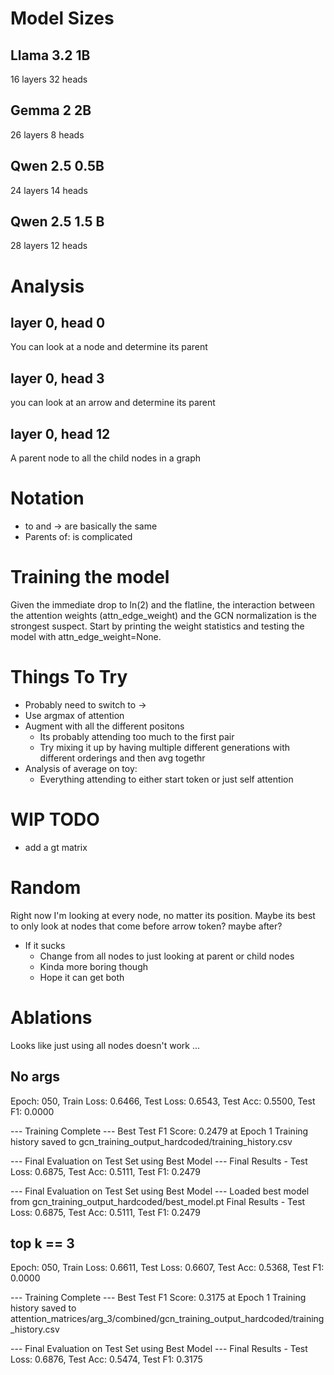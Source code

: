 # Model Sizes

## Llama 3.2 1B
16 layers
32 heads

## Gemma 2 2B
26 layers
8 heads

## Qwen 2.5 0.5B
24 layers
14 heads

## Qwen 2.5 1.5 B
28 layers
12 heads

# Analysis
## layer 0, head 0
You can look at a node and determine its parent

## layer 0, head 3
you can look at an arrow and determine its parent

## layer 0, head 12
A parent node to all the child nodes in a graph


# Notation
- to and -> are basically the same
- Parents of: is complicated


# Training the model
Given the immediate drop to ln(2) and the flatline, the interaction between the attention weights (attn_edge_weight) and the GCN normalization is the strongest suspect. Start by printing the weight statistics and testing the model with attn_edge_weight=None.

# Things To Try
- Probably need to switch to ->
- Use argmax of attention
- Augment with all the different positons
    - Its probably attending too much to the first pair
    - Try mixing it up by having multiple different generations with different orderings and then avg togethr
- Analysis of average on toy:
    - Everything attending to either start token or just self attention


# WIP TODO
- add a gt matrix 


# Random
Right now I'm looking at every node, no matter its position. Maybe its best to only look at nodes that come before arrow token? maybe after?
- If it sucks
    - Change from all nodes to just looking at parent or child nodes
    - Kinda more boring though
    - Hope it can get both



# Ablations
Looks like just using all nodes doesn't work ...

## No args
Epoch: 050, Train Loss: 0.6466, Test Loss: 0.6543, Test Acc: 0.5500, Test F1: 0.0000

--- Training Complete ---
Best Test F1 Score: 0.2479 at Epoch 1
Training history saved to gcn_training_output_hardcoded/training_history.csv

--- Final Evaluation on Test Set using Best Model ---
Final Results - Test Loss: 0.6875, Test Acc: 0.5111, Test F1: 0.2479

--- Final Evaluation on Test Set using Best Model ---
Loaded best model from gcn_training_output_hardcoded/best_model.pt
Final Results - Test Loss: 0.6875, Test Acc: 0.5111, Test F1: 0.2479

## top k == 3

Epoch: 050, Train Loss: 0.6611, Test Loss: 0.6607, Test Acc: 0.5368, Test F1: 0.0000

--- Training Complete ---
Best Test F1 Score: 0.3175 at Epoch 1
Training history saved to attention_matrices/arg_3/combined/gcn_training_output_hardcoded/training_history.csv

--- Final Evaluation on Test Set using Best Model ---
Final Results - Test Loss: 0.6876, Test Acc: 0.5474, Test F1: 0.3175